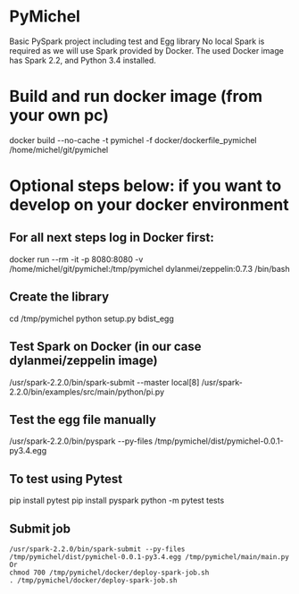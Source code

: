 # PyMichel

Basic PySpark project including test and Egg library
No local Spark is required as we will use Spark provided by Docker.
The used Docker image has Spark 2.2, and Python 3.4 installed.

# Build and run docker image (from your own pc)
docker build --no-cache  -t pymichel  -f docker/dockerfile_pymichel /home/michel/git/pymichel

# Optional steps below: if you want to develop on your docker environment

## For all next steps log in Docker first:
docker run --rm -it -p 8080:8080 -v /home/michel/git/pymichel:/tmp/pymichel dylanmei/zeppelin:0.7.3 /bin/bash

## Create the library
cd /tmp/pymichel
python setup.py bdist_egg

## Test Spark on Docker (in our case dylanmei/zeppelin image) 
/usr/spark-2.2.0/bin/spark-submit --master local[8] /usr/spark-2.2.0/bin/examples/src/main/python/pi.py

## Test the egg file manually
/usr/spark-2.2.0/bin/pyspark --py-files /tmp/pymichel/dist/pymichel-0.0.1-py3.4.egg
<execute any step>

## To test using Pytest
pip install pytest 
pip install pyspark
python -m pytest tests

## Submit job
```
/usr/spark-2.2.0/bin/spark-submit --py-files /tmp/pymichel/dist/pymichel-0.0.1-py3.4.egg /tmp/pymichel/main/main.py
Or
chmod 700 /tmp/pymichel/docker/deploy-spark-job.sh
. /tmp/pymichel/docker/deploy-spark-job.sh
```
